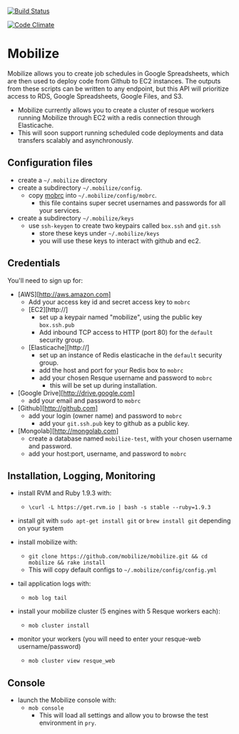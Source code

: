 [![Build Status](https://travis-ci.org/mobilize/mobilize.png?branch=master)](https://travis-ci.org/mobilize/mobilize)

[![Code Climate](https://codeclimate.com/repos/5228cc797e00a4686f016728/badges/1be30681e6c984b33eea/gpa.png)](https://codeclimate.com/repos/5228cc797e00a4686f016728/feed)

# Mobilize

Mobilize allows you to create job schedules in Google Spreadsheets,
which are then used to deploy code from Github to EC2 instances. The
outputs from these scripts can be written to any endpoint, but this API
will prioritize access to RDS, Google Spreadsheets, Google Files, and
S3.

* Mobilize currently allows you to create a cluster of resque workers
running Mobilize through EC2 with a redis connection through
Elasticache. 
*  This will soon support running scheduled code deployments and data
transfers scalably and asynchronously.

## Configuration files

* create a `~/.mobilize` directory
* create a subdirectory `~/.mobilize/config`.
  * copy [mobrc][0] into `~/.mobilize/config/mobrc`.
    * this file contains super secret usernames and passwords for all
      your services.
* create a subdirectory `~/.mobilize/keys`
  * use `ssh-keygen` to create two keypairs called `box.ssh` and `git.ssh`
    * store these keys under `~/.mobilize/keys`
    * you will use these keys to interact with github and ec2.

## Credentials

You'll need to sign up for:
* [AWS][http://aws.amazon.com]
  * Add your access key id and secret access key to `mobrc`
  * [EC2][http://]
    * set up a keypair named "mobilize", using the public key `box.ssh.pub`
    * Add inbound TCP access to HTTP (port 80) for the `default` security group. 
  * [Elasticache][http://]
    * set up an instance of Redis elasticache in the `default` security group.
    * add the host and port for your Redis box to `mobrc`
    * add your chosen Resque username and password to `mobrc` 
      * this will be set up during installation.
* [Google Drive][http://drive.google.com]
  * add your email and password to `mobrc`
* [Github][http://github.com]
  * add your login (owner name) and password to `mobrc`
    * add your `git.ssh.pub` key to github as a public key.
* [Mongolab][http://mongolab.com]
  * create a database named `mobilize-test`, with your chosen username
    and password.
  * add your host:port, username, and password to `mobrc`

## Installation, Logging, Monitoring

* install RVM and Ruby 1.9.3 with:
  * `\curl -L https://get.rvm.io | bash -s stable --ruby=1.9.3`

* install git with `sudo apt-get install git` or `brew install git`
  depending on your system

* install mobilize with:
  * `git clone https://github.com/mobilize/mobilize.git && cd mobilize && rake install`
  * This will copy default configs to `~/.mobilize/config/config.yml`

* tail application logs with:
  * `mob log tail`

* install your mobilize cluster (5 engines with 5 Resque workers each):
  * `mob cluster install`

* monitor your workers (you will need to enter your resque-web username/password)
  * `mob cluster view resque_web`

## Console

* launch the Mobilize console with:
  * `mob console`
    * This will load all settings and allow you to browse the test
environment in `pry`.

[0]: http://github.com/mobilize/mobilize/blob/master/samples/mobrc
